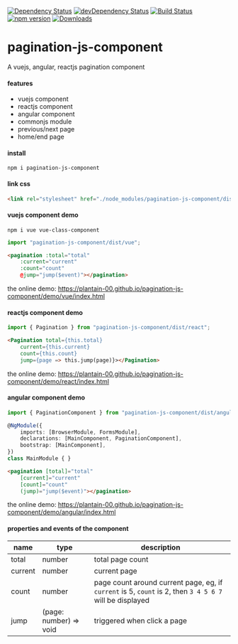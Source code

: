[![Dependency Status](https://david-dm.org/plantain-00/pagination-js-component.svg)](https://david-dm.org/plantain-00/pagination-js-component)
[![devDependency Status](https://david-dm.org/plantain-00/pagination-js-component/dev-status.svg)](https://david-dm.org/plantain-00/pagination-js-component#info=devDependencies)
[![Build Status](https://travis-ci.org/plantain-00/pagination-js-component.svg?branch=master)](https://travis-ci.org/plantain-00/pagination-js-component)
[![npm version](https://badge.fury.io/js/pagination-js-component.svg)](https://badge.fury.io/js/pagination-js-component)
[![Downloads](https://img.shields.io/npm/dm/pagination-js-component.svg)](https://www.npmjs.com/package/pagination-js-component)

# pagination-js-component

A vuejs, angular, reactjs pagination component

#### features

+ vuejs component
+ reactjs component
+ angular component
+ commonjs module
+ previous/next page
+ home/end page

#### install

`npm i pagination-js-component`

#### link css

```html
<link rel="stylesheet" href="./node_modules/pagination-js-component/dist/pagination.min.css" />
```

#### vuejs component demo

`npm i vue vue-class-component`

```ts
import "pagination-js-component/dist/vue";
```

```html
<pagination :total="total"
    :current="current"
    :count="count"
    @jump="jump($event)"></pagination>
```

the online demo: https://plantain-00.github.io/pagination-js-component/demo/vue/index.html

#### reactjs component demo

```ts
import { Pagination } from "pagination-js-component/dist/react";
```

```html
<Pagination total={this.total}
    current={this.current}
    count={this.count}
    jump={page => this.jump(page)}></Pagination>
```

the online demo: https://plantain-00.github.io/pagination-js-component/demo/react/index.html

#### angular component demo

```ts
import { PaginationComponent } from "pagination-js-component/dist/angular";

@NgModule({
    imports: [BrowserModule, FormsModule],
    declarations: [MainComponent, PaginationComponent],
    bootstrap: [MainComponent],
})
class MainModule { }
```

```html
<pagination [total]="total"
    [current]="current"
    [count]="count"
    (jump)="jump($event)"></pagination>
```

the online demo: https://plantain-00.github.io/pagination-js-component/demo/angular/index.html

#### properties and events of the component

name | type | description
--- | --- | ---
total | number | total page count
current | number | current page
count | number | page count around current page, eg, if `current` is 5, `count` is 2, then `3 4 5 6 7` will be displayed
jump | (page: number) => void | triggered when click a page
